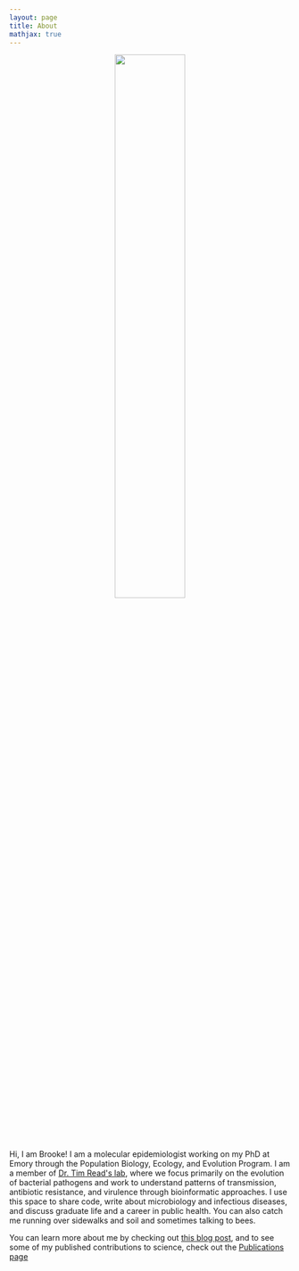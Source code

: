 ```yaml
---
layout: page
title: About
mathjax: true
---
```


<p style="text-align:center;"><img src="https://bmtalbot.github.io/assets/img/brooke_pump.png" width="50%" height="50%" ></p>

Hi, I am Brooke! I am a molecular epidemiologist working on my PhD at Emory through the Population Biology, Ecology, and Evolution Program. I am a member of [Dr. Tim Read's lab](https://emergent.emory.edu/), where we focus primarily on the evolution of bacterial pathogens and work to understand patterns of transmission, antibiotic resistance, and virulence through bioinformatic approaches. I use this space to share code, write about microbiology and infectious diseases, and discuss graduate life and a career in public health. You can also catch me running over sidewalks and soil and sometimes talking to bees.

You can learn more about me by checking out [this blog post](https://bmtalbot.github.io/2024-04-01-Hello-World/), and to see some of my published contributions to science, check out the [Publications page](https://bmtalbot.github.io/publications/) 
